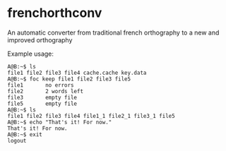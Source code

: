 # frenchorthconv
An automatic converter from traditional french orthography to a new and improved orthography

Example usage:

    A@B:~$ ls
    file1 file2 file3 file4 cache.cache key.data
    A@B:~$ foc keep file1 file2 file3 file5
    file1       no errors
    file2       2 words left
    file3       empty file
    file5       empty file
    A@B:~$ ls
    file1 file2 file3 file4 file1_1 file2_1 file3_1 file5
    A@B:~$ echo "That's it! For now."
    That's it! For now.
    A@B:~$ exit
    logout

